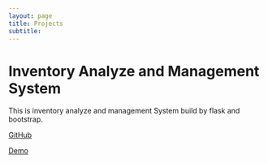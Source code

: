 ```yaml
---
layout: page
title: Projects
subtitle: 
---
```


# Inventory Analyze and Management System

This is inventory analyze and management System build by flask and bootstrap.

[GitHub](https://github.com/TsungJu/inventory-demo)

[Demo](https://leoinventorydemo.azurewebsites.net)
